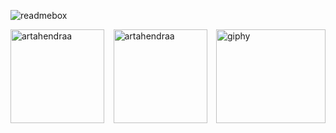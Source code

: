 ![readmebox](https://github.com/ArtaHendraa/ArtaHendraa/assets/114238949/fbac4d6c-82b2-449f-9322-2c6844aee3cc)
<div style="display: flex; justify-content: center;">
  <div style="flex: 1; margin-right: 10px;">
    <img align="center" height="150" src="https://github-readme-stats.vercel.app/api/top-langs?username=artahendraa&show_icons=true&locale=en&layout=compact&hide=css,html" alt="artahendraa" />
  </div>
  <div style="flex: 1; margin-right: 10px;">
    <img align="center" height="150" src="https://github-readme-streak-stats.herokuapp.com/?user=artahendraa&" alt="artahendraa" />
  </div>
  <div style="flex: 1;">
    <img align="center" height="150" width="175" src="https://media0.giphy.com/media/v1.Y2lkPTc5MGI3NjExNmh3cm8zbnAxdGh2NGRxcWp3Y3p3ZDZ5N3A0YmQ4M2VlYm1heTRjcSZlcD12MV9pbnRlcm5hbF9naWZfYnlfaWQmY3Q9Zw/kz6cm1kKle2MYkHtJF/giphy.gif" alt="giphy" />
  </div>
</div>








